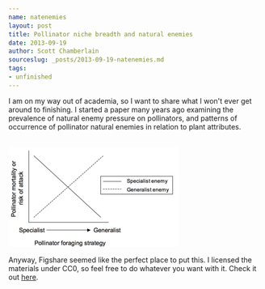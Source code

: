 ```yaml
---
name: natenemies
layout: post
title: Pollinator niche breadth and natural enemies
date: 2013-09-19
author: Scott Chamberlain
sourceslug: _posts/2013-09-19-natenemies.md
tags:
- unfinished
---
```


I am on my way out of academia, so I want to share what I won't ever get around to finishing. I started a paper many years ago examining the prevalence of natural enemy pressure on pollinators, and patterns of occurrence of pollinator natural enemies in relation to plant attributes. 

<br>
<img src="/public/img/beeenemy.png">
<br>

Anyway, Figshare seemed like the perfect place to put this. I licensed the materials under CC0, so feel free to do whatever you want with it.  Check it out [here][figlink]. 

[figlink]: http://figshare.com/articles/Pollinator_niche_breadth_and_natural_enemies/803123
